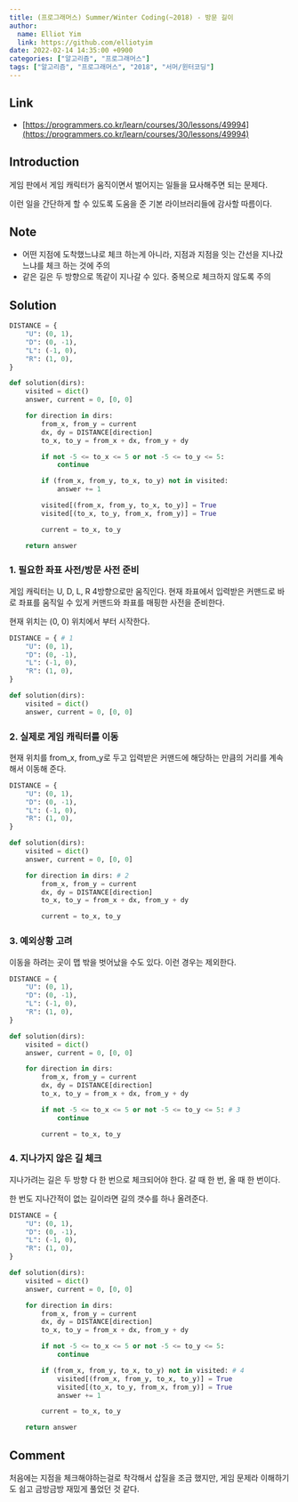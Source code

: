 ```yaml
---
title: (프로그래머스) Summer/Winter Coding(~2018) - 방문 길이
author:
  name: Elliot Yim
  link: https://github.com/elliotyim
date: 2022-02-14 14:35:00 +0900
categories: ["알고리즘", "프로그래머스"]
tags: ["알고리즘", "프로그래머스", "2018", "서머/윈터코딩"]
---
```


## Link

- [https://programmers.co.kr/learn/courses/30/lessons/49994](https://programmers.co.kr/learn/courses/30/lessons/49994)

## Introduction

게임 판에서 게임 캐릭터가 움직이면서 벌어지는 일들을 묘사해주면 되는 문제다.

이런 일을 간단하게 할 수 있도록 도움을 준 기본 라이브러리들에 감사할 따름이다.

## Note

- 어떤 지점에 도착했느냐로 체크 하는게 아니라, 지점과 지점을 잇는 간선을 지나갔느냐를 체크 하는 것에 주의
- 같은 길은 두 방향으로 똑같이 지나갈 수 있다. 중복으로 체크하지 않도록 주의

## Solution

```python
DISTANCE = {
    "U": (0, 1),
    "D": (0, -1),
    "L": (-1, 0),
    "R": (1, 0),
}

def solution(dirs):
    visited = dict()
    answer, current = 0, [0, 0]

    for direction in dirs:
        from_x, from_y = current
        dx, dy = DISTANCE[direction]
        to_x, to_y = from_x + dx, from_y + dy

        if not -5 <= to_x <= 5 or not -5 <= to_y <= 5:
            continue

        if (from_x, from_y, to_x, to_y) not in visited:
            answer += 1

        visited[(from_x, from_y, to_x, to_y)] = True
        visited[(to_x, to_y, from_x, from_y)] = True

        current = to_x, to_y

    return answer
```

### 1. 필요한 좌표 사전/방문 사전 준비

게임 캐릭터는 U, D, L, R 4방향으로만 움직인다. 현재 좌표에서 입력받은 커맨드로 바로 좌표를 움직일 수 있게 커맨드와 좌표를 매핑한 사전을 준비한다.

현재 위치는 (0, 0) 위치에서 부터 시작한다.

```python
DISTANCE = { # 1
    "U": (0, 1),
    "D": (0, -1),
    "L": (-1, 0),
    "R": (1, 0),
}

def solution(dirs):
    visited = dict()
    answer, current = 0, [0, 0]
```

### 2. 실제로 게임 캐릭터를 이동

현재 위치를 from_x, from_y로 두고 입력받은 커맨드에 해당하는 만큼의 거리를 계속해서 이동해 준다.

```python
DISTANCE = {
    "U": (0, 1),
    "D": (0, -1),
    "L": (-1, 0),
    "R": (1, 0),
}

def solution(dirs):
    visited = dict()
    answer, current = 0, [0, 0]

    for direction in dirs: # 2
        from_x, from_y = current
        dx, dy = DISTANCE[direction]
        to_x, to_y = from_x + dx, from_y + dy

        current = to_x, to_y
```

### 3. 예외상황 고려

이동을 하려는 곳이 맵 밖을 벗어났을 수도 있다. 이런 경우는 제외한다.

```python
DISTANCE = {
    "U": (0, 1),
    "D": (0, -1),
    "L": (-1, 0),
    "R": (1, 0),
}

def solution(dirs):
    visited = dict()
    answer, current = 0, [0, 0]

    for direction in dirs:
        from_x, from_y = current
        dx, dy = DISTANCE[direction]
        to_x, to_y = from_x + dx, from_y + dy

        if not -5 <= to_x <= 5 or not -5 <= to_y <= 5: # 3
            continue

        current = to_x, to_y
```

### 4. 지나가지 않은 길 체크

지나가려는 길은 두 방향 다 한 번으로 체크되어야 한다. 갈 때 한 번, 올 때 한 번이다.

한 번도 지나간적이 없는 길이라면 길의 갯수를 하나 올려준다.

```python
DISTANCE = {
    "U": (0, 1),
    "D": (0, -1),
    "L": (-1, 0),
    "R": (1, 0),
}

def solution(dirs):
    visited = dict()
    answer, current = 0, [0, 0]

    for direction in dirs:
        from_x, from_y = current
        dx, dy = DISTANCE[direction]
        to_x, to_y = from_x + dx, from_y + dy

        if not -5 <= to_x <= 5 or not -5 <= to_y <= 5:
            continue

        if (from_x, from_y, to_x, to_y) not in visited: # 4
            visited[(from_x, from_y, to_x, to_y)] = True
            visited[(to_x, to_y, from_x, from_y)] = True
            answer += 1

        current = to_x, to_y

    return answer
```

## Comment

처음에는 지점을 체크해야하는걸로 착각해서 삽질을 조금 했지만, 게임 문제라 이해하기도 쉽고 금방금방 재밌게 풀었던 것 같다.

